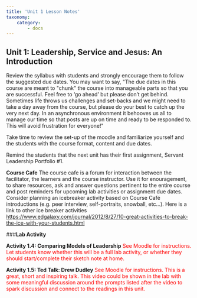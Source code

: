 ```yaml
---
title: 'Unit 1 Lesson Notes'
taxonomy:
    category:
        - docs
---
```


## Unit 1:  Leadership, Service and Jesus:  An Introduction

Review the syllabus with students and strongly encourage them to follow the suggested due dates. You may want to say, "The due dates in this course are meant to "chunk" the course into manageable parts so that you are successful. Feel free to ‘go ahead’ but please don’t get behind. Sometimes life throws us challenges and set-backs and we might need to take a day away from the course, but please do your best to catch up the very next day. In an asynchronous environment it behooves us all to manage our time so that posts are up on time and ready to be responded to. This will avoid frustration for everyone!"

Take time to review the set-up of the moodle and familiarize yourself and the students with the course format, content and due dates.

Remind the students that the next unit has their first assignment, Servant Leadership Portfolio #1.

**Course Cafe**
The course cafe is a forum for interaction between the facilitator, the learners and the course instructor. Use it for enouragement, to share resources, ask and answer questions pertinent to the entire course and post reminders for upcoming lab activities or assignment due dates. Consider planning an icebreaker activity based on Course Café introductions (e.g. peer interview, self-portraits, snowball, etc...). Here is a link to other ice breaker activities https://www.edgalaxy.com/journal/2012/8/27/10-great-activities-to-break-the-ice-with-your-students.html

###**Lab Activity**

**Activity 1.4: Comparing Models of Leadership**
<span style="color:red"> See Moodle for instructions. Let students know whether this will be a full lab activity, or whether they should start/complete their sketch note at home. </span>

**Activity 1.5: Ted Talk: Drew Dudley**
<span style="color:red"> See Moodle for instructions. This is a great, short and inspiring talk. This video could be shown in the lab with some meaningful discussion around the prompts listed after the video to spark discussion and connect to the readings in this unit. </span>
